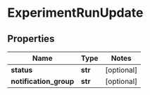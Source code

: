 # ExperimentRunUpdate

## Properties
| Name                   | Type    | Notes      |
|------------------------|---------|------------|
| **status**             | **str** | [optional] |
| **notification_group** | **str** | [optional] |
